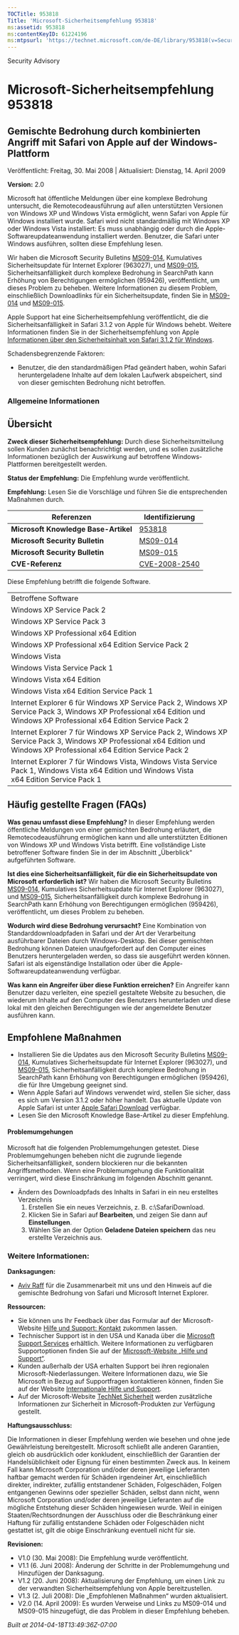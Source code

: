 ```yaml
---
TOCTitle: 953818
Title: 'Microsoft-Sicherheitsempfehlung 953818'
ms:assetid: 953818
ms:contentKeyID: 61224196
ms:mtpsurl: 'https://technet.microsoft.com/de-DE/library/953818(v=Security.10)'
---
```


Security Advisory

Microsoft-Sicherheitsempfehlung 953818
======================================

Gemischte Bedrohung durch kombinierten Angriff mit Safari von Apple auf der Windows-Plattform
---------------------------------------------------------------------------------------------

Veröffentlicht: Freitag, 30. Mai 2008 | Aktualisiert: Dienstag, 14. April 2009

**Version:** 2.0

Microsoft hat öffentliche Meldungen über eine komplexe Bedrohung untersucht, die Remotecodeausführung auf allen unterstützten Versionen von Windows XP und Windows Vista ermöglicht, wenn Safari von Apple für Windows installiert wurde. Safari wird nicht standardmäßig mit Windows XP oder Windows Vista installiert: Es muss unabhängig oder durch die Apple-Softwareupdateanwendung installiert werden. Benutzer, die Safari unter Windows ausführen, sollten diese Empfehlung lesen.

Wir haben die Microsoft Security Bulletins [MS09-014](http://go.microsoft.com/fwlink/?linkid=146659), Kumulatives Sicherheitsupdate für Internet Explorer (963027), und [MS09-015](http://go.microsoft.com/fwlink/?linkid=146803), Sicherheitsanfälligkeit durch komplexe Bedrohung in SearchPath kann Erhöhung von Berechtigungen ermöglichen (959426), veröffentlicht, um dieses Problem zu beheben. Weitere Informationen zu diesem Problem, einschließlich Downloadlinks für ein Sicherheitsupdate, finden Sie in [MS09-014](http://go.microsoft.com/fwlink/?linkid=146659) und [MS09-015](http://go.microsoft.com/fwlink/?linkid=146803).

Apple Support hat eine Sicherheitsempfehlung veröffentlicht, die die Sicherheitsanfälligkeit in Safari 3.1.2 von Apple für Windows behebt. Weitere Informationen finden Sie in der Sicherheitsempfehlung von Apple [Informationen über den Sicherheitsinhalt von Safari 3.1.2 für Windows](http://support.apple.com/kb/ht2092?viewlocale=de_de).

Schadensbegrenzende Faktoren:

-   Benutzer, die den standardmäßigen Pfad geändert haben, wohin Safari heruntergeladene Inhalte auf dem lokalen Laufwerk abspeichert, sind von dieser gemischten Bedrohung nicht betroffen.

### Allgemeine Informationen

Übersicht
---------

**Zweck dieser Sicherheitsempfehlung:** Durch diese Sicherheitsmitteilung sollen Kunden zunächst benachrichtigt werden, und es sollen zusätzliche Informationen bezüglich der Auswirkung auf betroffene Windows-Plattformen bereitgestellt werden.

**Status der Empfehlung:** Die Empfehlung wurde veröffentlicht.

**Empfehlung:** Lesen Sie die Vorschläge und führen Sie die entsprechenden Maßnahmen durch.

| Referenzen                           | Identifizierung                                                                  |
|--------------------------------------|----------------------------------------------------------------------------------|
| **Microsoft Knowledge Base-Artikel** | [953818](http://support.microsoft.com/kb/953818)                                 |
| **Microsoft Security Bulletin**      | [MS09-014](http://go.microsoft.com/fwlink/?linkid=146659)                        |
| **Microsoft Security Bulletin**      | [MS09-015](http://go.microsoft.com/fwlink/?linkid=146803)                        |
| **CVE-Referenz**                     | [CVE-2008-2540](http://www.cve.mitre.org/cgi-bin/cvename.cgi?name=cve-2008-2540) |

Diese Empfehlung betrifft die folgende Software.

|                                                                                                                                                                          |
|--------------------------------------------------------------------------------------------------------------------------------------------------------------------------|
| Betroffene Software                                                                                                                                                      |
| Windows XP Service Pack 2                                                                                                                                                |
| Windows XP Service Pack 3                                                                                                                                                |
| Windows XP Professional x64 Edition                                                                                                                                      |
| Windows XP Professional x64 Edition Service Pack 2                                                                                                                       |
| Windows Vista                                                                                                                                                            |
| Windows Vista Service Pack 1                                                                                                                                             |
| Windows Vista x64 Edition                                                                                                                                                |
| Windows Vista x64 Edition Service Pack 1                                                                                                                                 |
| Internet Explorer 6 für Windows XP Service Pack 2, Windows XP Service Pack 3, Windows XP Professional x64 Edition und Windows XP Professional x64 Edition Service Pack 2 |
| Internet Explorer 7 für Windows XP Service Pack 2, Windows XP Service Pack 3, Windows XP Professional x64 Edition und Windows XP Professional x64 Edition Service Pack 2 |
| Internet Explorer 7 für Windows Vista, Windows Vista Service Pack 1, Windows Vista x64 Edition und Windows Vista x64 Edition Service Pack 1                              |

Häufig gestellte Fragen (FAQs)
------------------------------

**Was genau umfasst diese Empfehlung?**
In dieser Empfehlung werden öffentliche Meldungen von einer gemischten Bedrohung erläutert, die Remotecodeausführung ermöglichen kann und alle unterstützten Editionen von Windows XP und Windows Vista betrifft. Eine vollständige Liste betroffener Software finden Sie in der im Abschnitt „Überblick“ aufgeführten Software.

**Ist dies eine Sicherheitsanfälligkeit, für die ein Sicherheitsupdate von Microsoft erforderlich ist?**
Wir haben die Microsoft Security Bulletins [MS09-014](http://go.microsoft.com/fwlink/?linkid=146659), Kumulatives Sicherheitsupdate für Internet Explorer (963027), und [MS09-015](http://go.microsoft.com/fwlink/?linkid=146803), Sicherheitsanfälligkeit durch komplexe Bedrohung in SearchPath kann Erhöhung von Berechtigungen ermöglichen (959426), veröffentlicht, um dieses Problem zu beheben.

**Wodurch wird diese Bedrohung verursacht?**
Eine Kombination von Standarddownloadpfaden in Safari und der Art der Verarbeitung ausführbarer Dateien durch Windows-Desktop. Bei dieser gemischten Bedrohung können Dateien unaufgefordert auf den Computer eines Benutzers heruntergeladen werden, so dass sie ausgeführt werden können. Safari ist als eigenständige Installation oder über die Apple-Softwareupdateanwendung verfügbar.

**Was kann ein Angreifer über diese Funktion erreichen?**
Ein Angreifer kann Benutzer dazu verleiten, eine speziell gestaltete Website zu besuchen, die wiederum Inhalte auf den Computer des Benutzers herunterladen und diese lokal mit den gleichen Berechtigungen wie der angemeldete Benutzer ausführen kann.

Empfohlene Maßnahmen
--------------------

-   Installieren Sie die Updates aus den Microsoft Security Bulletins [MS09-014](http://go.microsoft.com/fwlink/?linkid=146659), Kumulatives Sicherheitsupdate für Internet Explorer (963027), und [MS09-015](http://go.microsoft.com/fwlink/?linkid=146803), Sicherheitsanfälligkeit durch komplexe Bedrohung in SearchPath kann Erhöhung von Berechtigungen ermöglichen (959426), die für Ihre Umgebung geeignet sind.
-   Wenn Apple Safari auf Windows verwendet wird, stellen Sie sicher, dass es sich um Version 3.1.2 oder höher handelt. Das aktuelle Update von Apple Safari ist unter [Apple Safari Download](http://www.apple.com/safari/download/) verfügbar.
-   Lesen Sie den Microsoft Knowledge Base-Artikel zu dieser Empfehlung.

#### Problemumgehungen

Microsoft hat die folgenden Problemumgehungen getestet. Diese Problemumgehungen beheben nicht die zugrunde liegende Sicherheitsanfälligkeit, sondern blockieren nur die bekannten Angriffsmethoden. Wenn eine Problemumgehung die Funktionalität verringert, wird diese Einschränkung im folgenden Abschnitt genannt.

-   Ändern des Downloadpfads des Inhalts in Safari in ein neu erstelltes Verzeichnis
    1.  Erstellen Sie ein neues Verzeichnis, z. B. c:\\SafariDownload.
    2.  Klicken Sie in Safari auf **Bearbeiten**, und zeigen Sie dann auf **Einstellungen**.
    3.  Wählen Sie an der Option **Geladene Dateien speichern** das neu erstellte Verzeichnis aus.

### Weitere Informationen:

**Danksagungen:**

-   [Aviv Raff](http://aviv.raffon.net/) für die Zusammenarbeit mit uns und den Hinweis auf die gemischte Bedrohung von Safari und Microsoft Internet Explorer.

**Ressourcen:**

-   Sie können uns Ihr Feedback über das Formular auf der Microsoft-Website [Hilfe und Support: Kontakt](https://support.microsoft.com/common/survey.aspx?scid=sw;en;1257&showpage=1&ws=technet&sd=tech) zukommen lassen.
-   Technischer Support ist in den USA und Kanada über die [Microsoft Support Services](http://go.microsoft.com/fwlink/?linkid=21131) erhältlich. Weitere Informationen zu verfügbaren Supportoptionen finden Sie auf der [Microsoft-Website „Hilfe und Support“](http://support.microsoft.com/).
-   Kunden außerhalb der USA erhalten Support bei ihren regionalen Microsoft-Niederlassungen. Weitere Informationen dazu, wie Sie Microsoft in Bezug auf Supportfragen kontaktieren können, finden Sie auf der Website [Internationale Hilfe und Support](http://go.microsoft.com/fwlink/?linkid=21155).
-   Auf der Microsoft-Website [TechNet Sicherheit](http://www.microsoft.com/germany/technet/sicherheit/default.mspx) werden zusätzliche Informationen zur Sicherheit in Microsoft-Produkten zur Verfügung gestellt.

**Haftungsausschluss:**

Die Informationen in dieser Empfehlung werden wie besehen und ohne jede Gewährleistung bereitgestellt. Microsoft schließt alle anderen Garantien, gleich ob ausdrücklich oder konkludent, einschließlich der Garantien der Handelsüblichkeit oder Eignung für einen bestimmten Zweck aus. In keinem Fall kann Microsoft Corporation und/oder deren jeweilige Lieferanten haftbar gemacht werden für Schäden irgendeiner Art, einschließlich direkter, indirekter, zufällig entstandener Schäden, Folgeschäden, Folgen entgangenen Gewinns oder spezieller Schäden, selbst dann nicht, wenn Microsoft Corporation und/oder deren jeweilige Lieferanten auf die mögliche Entstehung dieser Schäden hingewiesen wurde. Weil in einigen Staaten/Rechtsordnungen der Ausschluss oder die Beschränkung einer Haftung für zufällig entstandene Schäden oder Folgeschäden nicht gestattet ist, gilt die obige Einschränkung eventuell nicht für sie.

**Revisionen:**

-   V1.0 (30. Mai 2008): Die Empfehlung wurde veröffentlicht.
-   V1.1 (6. Juni 2008): Änderung der Schritte in der Problemumgehung und Hinzufügen der Danksagung.
-   V1.2 (20. Juni 2008): Aktualisierung der Empfehlung, um einen Link zu der verwandten Sicherheitsempfehlung von Apple bereitzustellen.
-   V1.3 (2. Juli 2008): Die „Empfohlenen Maßnahmen“ wurden aktualisiert.
-   V2.0 (14. April 2009): Es wurden Verweise und Links zu MS09-014 und MS09-015 hinzugefügt, die das Problem in dieser Empfehlung beheben.

*Built at 2014-04-18T13:49:36Z-07:00*
